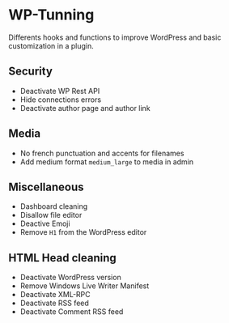 # WP-Tunning
Differents hooks and functions to improve WordPress and basic customization in a plugin.

## Security
- Deactivate WP Rest API
- Hide connections errors
- Deactivate author page and author link

## Media
- No french punctuation and accents for filenames
- Add medium format `medium_large` to media in admin

## Miscellaneous
- Dashboard cleaning
- Disallow file editor
- Deactive Emoji
- Remove `H1` from the WordPress editor

## HTML Head cleaning
- Deactivate WordPress version
- Remove Windows Live Writer Manifest
- Deactivate XML-RPC
- Deactivate RSS feed
- Deactivate Comment RSS feed

